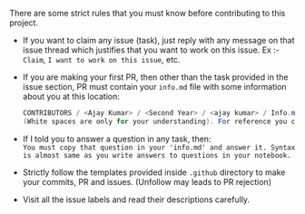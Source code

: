 There are some strict rules that you must know before contributing to this project.

- If you want to claim any issue (task), just reply with any message on that issue thread which justifies that you want to work on this issue. Ex :- `Claim`, `I want to work on this issue`, etc. 
- If you are making your first PR, then other than the task provided in the issue section, PR must contain your `info.md` file with some information about you
 at this location: <br>
  ```java
  CONTRIBUTORS / <Ajay Kumar> / <Second Year> / <ajay kumar> / Info.md 
  (White spaces are only for your understanding). For reference you can see my info.md. 
  ```
  
- If I told you to answer a question in any task, then: <br>
`
You must copy that question in your 'info.md' and answer it. Syntax is almost same as you write answers to questions in your notebook. 
` 
- Strictly follow the templates provided inside `.github` directory to make your commits, PR and issues. (Unfollow may leads to PR rejection)
- Visit all the issue labels and read their descriptions carefully.
